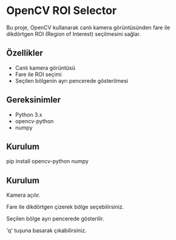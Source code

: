 # OpenCV ROI Selector

Bu proje, OpenCV kullanarak canlı kamera görüntüsünden fare ile dikdörtgen ROI (Region of Interest) seçilmesini sağlar.

## Özellikler

- Canlı kamera görüntüsü
- Fare ile ROI seçimi
- Seçilen bölgenin ayrı pencerede gösterilmesi

## Gereksinimler

- Python 3.x
- opencv-python
- numpy

## Kurulum
pip install opencv-python numpy
## Kurulum

Kamera açılır.

Fare ile dikdörtgen çizerek bölge seçebilirsiniz.

Seçilen bölge ayrı pencerede gösterilir.

'q' tuşuna basarak çıkabilirsiniz.

